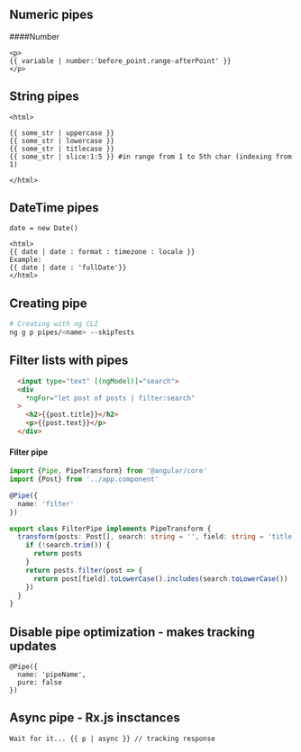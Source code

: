 ## Numeric pipes
####Number
``` 
<p>
{{ variable | number:'before_point.range-afterPoint' }}
</p>
```
## String pipes
```
<html>

{{ some_str | uppercase }}
{{ some_str | lowercase }}
{{ some_str | titlecase }}
{{ some_str | slice:1:5 }} #in range from 1 to 5th char (indexing from 1)

</html>
```
## DateTime pipes

```
date = new Date()

<html>
{{ date | date : format : timezone : locale }}
Example:
{{ date | date : 'fullDate'}}
</html>
```

## Creating pipe
``` bash
# Creating with ng CLI
ng g p pipes/<name> --skipTests
```

## Filter lists with pipes
``` html
  <input type="text" [(ngModel)]="search">
  <div
    *ngFor="let post of posts | filter:search"
  >
    <h2>{{post.title}}</h2>
    <p>{{post.text}}</p>
  </div>
```

#### Filter pipe
``` typescript
import {Pipe, PipeTransform} from '@angular/core'
import {Post} from '../app.component'

@Pipe({
  name: 'filter'
})

export class FilterPipe implements PipeTransform {
  transform(posts: Post[], search: string = '', field: string = 'title'): Post[] {
    if (!search.trim()) {
      return posts
    }
    return posts.filter(post => {
      return post[field].toLowerCase().includes(search.toLowerCase())
    })
  }
}
```

## Disable pipe optimization - makes tracking updates
```
@Pipe({
  name: 'pipeName',
  pure: false
})
```

## Async pipe - Rx.js insctances
```
Wait for it... {{ p | async }} // tracking response
```